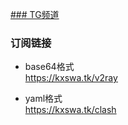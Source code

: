 [### TG频道](https://t.me/kxswa/)  
### 订阅链接  
- base64格式  
https://kxswa.tk/v2ray  
  
- yaml格式  
https://kxswa.tk/clash
